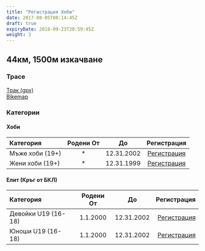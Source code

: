 ```yaml
---
title: "Регистрация Хоби"
date: 2017-08-05T08:14:45Z
draft: true
expiryDate: 2018-09-23T20:59:45Z
weight: 3
---
```


## 44км, 1500м изкачване
### Трасе  
[Трак (gpx)](https://drive.google.com/open?id=0B8lR1_MWHzbCMWhaR1pDeEZXV0k)  
[Bikemap](https://www.bikemap.net/en/route/4143055-murgash-44km/)  


### Категории
#### Хоби
Категория         | Родени От |      До   | Регистрация     
:-----------------|:---------:|:---------:|:-----------:
 Мъже хоби (19+)  |     *     | 12.31.2002| [Регистрация](http://www.veloclubmammut.com/murgash-hobby-reg)
 Жени хоби (19+)  |     *     | 12.31.1999| [Регистрация](http://www.veloclubmammut.com/murgash-hobby-reg)

#### Елит (Кръг от БКЛ)
Категория         | Родени От |      До   | Регистрация
:-----------------|:---------:|:---------:|-------------:
 Девойки U19 (16-18)  | 1.1.2000  | 12.31.2002| [Регистрация](http://www.veloclubmammut.com/murgash-hobby-reg)
 Юноши U19 (16-18)| 1.1.2000  | 12.31.2002| [Регистрация](http://www.veloclubmammut.com/murgash-hobby-reg)


